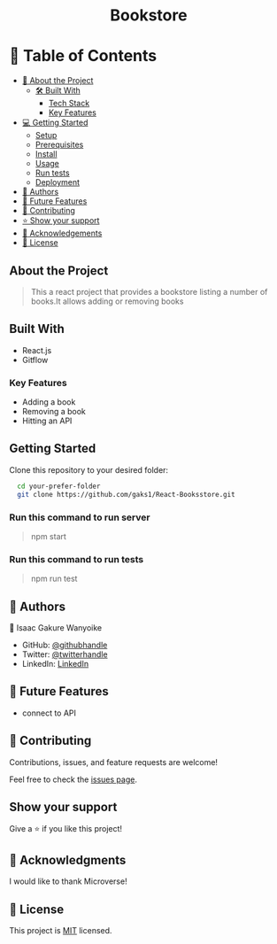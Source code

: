 <a name="readme-top"></a>



<div align="center">
  

  <h1><b>Bookstore</b></h1>

</div>

# 📗 Table of Contents

- [📖 About the Project](#about-project)
  - [🛠 Built With](#built-with)
    - [Tech Stack](#tech-stack)
    - [Key Features](#key-features)
- [💻 Getting Started](#getting-started)
  - [Setup](#setup)
  - [Prerequisites](#prerequisites)
  - [Install](#install)
  - [Usage](#usage)
  - [Run tests](#run-tests)
  - [Deployment](#triangular_flag_on_post-deployment)
- [👥 Authors](#authors)
- [🔭 Future Features](#future-features)
- [🤝 Contributing](#contributing)
- [⭐️ Show your support](#support)
- [🙏 Acknowledgements](#acknowledgements)
- [📝 License](#license)

## About the Project

> This a react project that provides a bookstore listing a number of books.It allows adding or removing books

## Built With

- React.js
- Gitflow

### Key Features

- Adding a book 
- Removing a book
- Hitting an API

## Getting Started

Clone this repository to your desired folder:

```sh
  cd your-prefer-folder
  git clone https://github.com/gaks1/React-Booksstore.git
```

### Run this command to run server

> npm start

### Run this command to run tests

> npm run test

## 👥 Authors <a name="authors"></a>



👤  Isaac Gakure Wanyoike

 - GitHub: [@githubhandle](https://github.com/gaks1)
 - Twitter: [@twitterhandle](https://twitter.com/bopplov)
-  LinkedIn: [LinkedIn](https://www.linkedin.com/in/isaac-wanyoike-1841a8172/)

## 🔭 Future Features

- connect to API

## 🤝 Contributing <a name="contributing"></a>

Contributions, issues, and feature requests are welcome!

Feel free to check the [issues page](https://github.com/gaks1/React-Booksstore/issues).

## Show your support

Give a ⭐️ if you like this project!

## 🙏 Acknowledgments

I would like to thank Microverse!

## 📝 License

This project is [MIT](/LICENSE) licensed.
